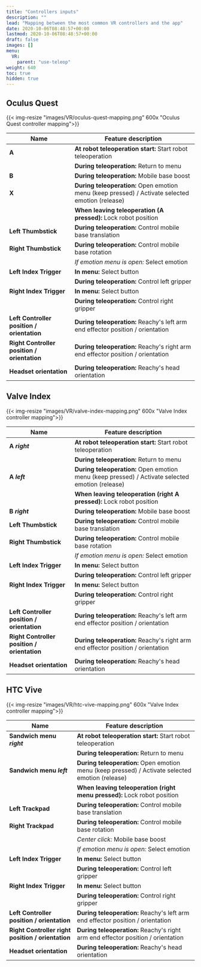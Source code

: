 ```yaml
---
title: "Controllers inputs"
description: ""
lead: "Mapping between the most common VR controllers and the app"
date: 2020-10-06T08:48:57+00:00
lastmod: 2020-10-06T08:48:57+00:00
draft: false
images: []
menu:
  VR:
    parent: "use-teleop"
weight: 640
toc: true
hidden: true
---
```


## Oculus Quest

{{< img-resize "images/VR/oculus-quest-mapping.png" 600x "Oculus Quest controller mapping">}}

|Name|Feature description |
|----|--------------------|
|**A**|**At robot teleoperation start:** Start robot teleoperation|
|       |**During teleoperation:** Return to menu|
|**B**|**During teleoperation:** Mobile base boost|
|**X**|**During teleoperation:** Open emotion menu (keep pressed) / Activate selected emotion (release)|
|       |**When leaving teleoperation (A pressed):** Lock robot position|
|**Left Thumbstick**|**During teleoperation:** Control mobile base translation|
|**Right Thumbstick**|**During teleoperation:** Control mobile base rotation|
|                  |*If emotion menu is open:* Select emotion|
|**Left Index Trigger**|**In menu:** Select button|
|                      |**During teleoperation:** Control left gripper|
|**Right Index Trigger**|**In menu:** Select button|
|                       |**During teleoperation:** Control right gripper|
|**Left Controller position / orientation**|**During teleoperation:** Reachy's left arm end effector position / orientation|
|**Right Controller position / orientation**|**During teleoperation:** Reachy's right arm end effector position / orientation|
|**Headset orientation**|**During teleoperation:** Reachy's head orientation|


## Valve Index

{{< img-resize "images/VR/valve-index-mapping.png" 600x "Valve Index controller mapping">}}

|Name|Feature description |
|----|--------------------|
|**A** ***right***|**At robot teleoperation start:** Start robot teleoperation|
|                |**During teleoperation:** Return to menu|
|**A** ***left***|**During teleoperation:** Open emotion menu (keep pressed) / Activate selected emotion (release)|
|                  |**When leaving teleoperation (right A pressed):** Lock robot position|
|**B** ***right***|**During teleoperation:** Mobile base boost|
|**Left Thumbstick**|**During teleoperation:** Control mobile base translation|
|**Right Thumbstick**|**During teleoperation:** Control mobile base rotation|
|                  |*If emotion menu is open:* Select emotion|
|**Left Index Trigger**|**In menu:** Select button|
|                      |**During teleoperation:** Control left gripper|
|**Right Index Trigger**|**In menu:** Select button|
|                       |**During teleoperation:** Control right gripper|
|**Left Controller position / orientation**|**During teleoperation:** Reachy's left arm end effector position / orientation|
|**Right Controller position / orientation**|**During teleoperation:** Reachy's right arm end effector position / orientation|
|**Headset orientation**|**During teleoperation:** Reachy's head orientation|

## HTC Vive

{{< img-resize "images/VR/htc-vive-mapping.png" 600x "Valve Index controller mapping">}}

|Name|Feature description |
|----|--------------------|
|**Sandwich menu** ***right***|**At robot teleoperation start:** Start robot teleoperation|
|                |**During teleoperation:** Return to menu|
|**Sandwich menu** ***left***|**During teleoperation:** Open emotion menu (keep pressed) / Activate selected emotion (release)|
|                            |**When leaving teleoperation (right menu pressed):** Lock robot position|
|**Left Trackpad**|**During teleoperation:** Control mobile base translation|
|**Right Trackpad**|**During teleoperation:** Control mobile base rotation|
|                  |*Center click:* Mobile base boost|
|                  |*If emotion menu is open:* Select emotion|
|**Left Index Trigger**|**In menu:** Select button|
|                      |**During teleoperation:** Control left gripper|
|**Right Index Trigger**|**In menu:** Select button|
|                       |**During teleoperation:** Control right gripper|
|**Left Controller position / orientation**|**During teleoperation:** Reachy's left arm end effector position / orientation|
|**Right Controller right position / orientation**|**During teleoperation:** Reachy's right arm end effector position / orientation|
|**Headset orientation**|**During teleoperation:** Reachy's head orientation|

